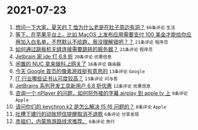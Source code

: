 # 2021-07-23

1. [想问一下大家，夏天的 T 恤为什么老是在肚子周边有洞？](https://www.v2ex.com/t/791197) `66条评论` `生活`
1. [等下，在苹果平台上，比如 MacOS 上发布应用需要支付 100 美金才能给你应用加入白名单，不然默认不给跑，我没理解错吧？？](https://www.v2ex.com/t/791227) `21条评论` `程序员`
1. [如何通过跳板机无缝连接需要跳转的服务器？](https://www.v2ex.com/t/791209) `21条评论` `程序员`
1. [Jetbrain 家 ide 打 6.8 折](https://www.v2ex.com/t/791203) `20条评论` `优惠信息`
1. [闲置的 NUC 拿来做科*上*网关了](https://www.v2ex.com/t/791221) `16条评论` `路由器`
1. [今天 Google 首页的像素游戏挺有意思的](https://www.v2ex.com/t/791225) `13条评论` `Google`
1. [IT 行业哪些证书认可度较高？](https://www.v2ex.com/t/791211) `13条评论` `问与答`
1. [JetBrains 系列开发工具新用户 6.8 折优惠](https://www.v2ex.com/t/791206) `12条评论` `优惠信息`
1. [咨询一个 nPlayer 的问题，如何将外接的字幕 airplay 到 apple tv 上](https://www.v2ex.com/t/791223) `9条评论` `Apple`
1. [请问你们的 keychron k2 是怎么解决 f5 f6 问题的？](https://www.v2ex.com/t/791196) `8条评论` `Apple`
1. [吐槽下建行的动账短信提醒取消不退款](https://www.v2ex.com/t/791208) `6条评论` `分享发现`
1. [彦祖们，内蒙旅游路线求推荐。](https://www.v2ex.com/t/791199) `6条评论` `旅行`
